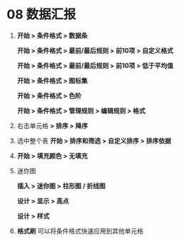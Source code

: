 # 08  数据汇报

1. **开始 > 条件格式 > 数据条**

   **开始 > 条件格式 > 最前/最后规则 > 前10项 > 自定义格式**

   **开始 > 条件格式 > 最前/最后规则 > 前10项 > 低于平均值**

   **开始 > 条件格式 > 图标集**

   **开始 > 条件格式 > 色阶**

   **开始 > 条件格式 > 管理规则 > 编辑规则 > 格式**

2. 右击单元格 **> 排序 > 降序**

3. 选中整个表  **开始 > 排序和筛选 > 自定义排序 > 排序依据**

4. **开始 > 填充颜色 > 无填充**

5. 迷你图

   **插入 > 迷你图 > 柱形图 / 折线图**

   **设计 > 显示 > 高点**

   **设计 > 样式**

6. **格式刷** 可以将条件格式快速应用到其他单元格
